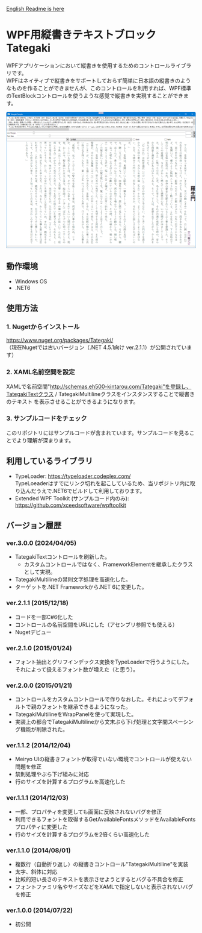 [English Readme is here](README-en.md)

# WPF用縦書きテキストブロック Tategaki

WPFアプリケーションにおいて縦書きを使用するためのコントロールライブラリです。  
WPFはネイティブで縦書きをサポートしておらず簡単に日本語の縦書きのようなものを作ることができませんが、このコントロールを利用すれば、WPF標準のTextBlockコントロールを使うような感覚で縦書きを実現することができます。

![Screenshot of Tategaki](https://raw.githubusercontent.com/EH500-Kintarou/Tategaki/pre-release/Images/SampleScreenshot.png)

## 動作環境

- Windows OS
- .NET6

## 使用方法
### 1. Nugetからインストール
https://www.nuget.org/packages/Tategaki/  
（現在Nugetでは古いバージョン（.NET 4.5.1向け ver.2.1.1）が公開されています）

### 2. XAML名前空間を設定
XAMLで名前空間"http://schemas.eh500-kintarou.com/Tategaki"を登録し、TategakiTextクラス / TategakiMultilineクラスをインスタンスすることで縦書きのテキスト
を表示させることができるようになります。

### 3. サンプルコードをチェック

このリポジトリにはサンプルコードが含まれています。サンプルコードを見ることでより理解が深まります。

## 利用しているライブラリ
- TypeLoader: https://typeloader.codeplex.com/  
TypeLoeaderはすでにリンク切れを起こしているため、当リポジトリ内に取り込んだうえで.NET6でビルドして利用しております。
- Extended WPF Toolkit (サンプルコード内のみ): https://github.com/xceedsoftware/wpftoolkit

## バージョン履歴
### ver.3.0.0 (2024/04/05)
- TategakiTextコントロールを刷新した。
  - カスタムコントロールではなく、FrameworkElementを継承したクラスとして実現。
- TategakiMultilineの禁則文字処理を高速化した。
- ターゲットを.NET Frameworkから.NET 6に変更した。

### ver.2.1.1 (2015/12/18)
- コードを一部C#6化した
- コントロールの名前空間をURLにした（アセンブリ参照でも使える）
- Nugetデビュー

### ver.2.1.0 (2015/01/24)
- フォント抽出とグリフインデックス変換をTypeLoaderで行うようにした。それによって扱えるフォント数が増えた（と思う）。

### ver.2.0.0 (2015/01/21)
- コントロールをカスタムコントロールで作りなおした。それによってデフォルトで親のフォントを継承できるようになった。
- TategakiMultilineをWrapPanelを使って実現した。
- 実装上の都合でTategakiMultilineから文末ぶら下げ処理と文字間スペーシング機能が削除された。

### ver.1.1.2 (2014/12/04)
- Meiryo UIの縦書きフォントが取得でいない環境でコントロールが使えない問題を修正
- 禁則処理やぶら下げ組みに対応
- 行のサイズを計算するプログラムを高速化した

### ver.1.1.1 (2014/12/03)
- 一部、プロパティを変更しても画面に反映されないバグを修正
- 利用できるフォントを取得するGetAvailableFontsメソッドをAvailableFontsプロパティに変更した
- 行のサイズを計算するプログラムを2倍くらい高速化した

### ver.1.1.0 (2014/08/01)
- 複数行（自動折り返し）の縦書きコントロール"TategakiMultiline"を実装
- 太字、斜体に対応
- 比較的短い長さのテキストを表示させようとするとバグる不具合を修正
- フォントファミリ名やサイズなどをXAMLで指定しないと表示されないバグを修正

### ver.1.0.0 (2014/07/22)
- 初公開
